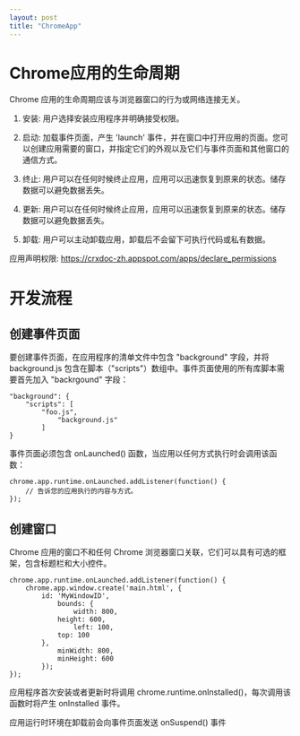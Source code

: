 ```yaml
---
layout: post
title: "ChromeApp"
---
```


# Chrome应用的生命周期 #
Chrome 应用的生命周期应该与浏览器窗口的行为或网络连接无关。

1. 安装: 用户选择安装应用程序并明确接受权限。

2. 启动: 加载事件页面，产生 'launch' 事件，并在窗口中打开应用的页面。您可以创建应用需要的窗口，并指定它们的外观以及它们与事件页面和其他窗口的通信方式。

3. 终止: 用户可以在任何时候终止应用，应用可以迅速恢复到原来的状态。储存数据可以避免数据丢失。

4. 更新: 用户可以在任何时候终止应用，应用可以迅速恢复到原来的状态。储存数据可以避免数据丢失。

5. 卸载: 用户可以主动卸载应用，卸载后不会留下可执行代码或私有数据。

应用声明权限: <https://crxdoc-zh.appspot.com/apps/declare_permissions>

# 开发流程 #

## 创建事件页面 ##

要创建事件页面，在应用程序的清单文件中包含 "background" 字段，并将 background.js 包含在脚本（"scripts"）数组中。事件页面使用的所有库脚本需要首先加入 "backrgound" 字段：

    "background": {
        "scripts": [
            "foo.js",
                "background.js"
            ]
    }

事件页面必须包含 onLaunched() 函数，当应用以任何方式执行时会调用该函数：

    chrome.app.runtime.onLaunched.addListener(function() {
        // 告诉您的应用执行的内容与方式。
    });

## 创建窗口 ##

Chrome 应用的窗口不和任何 Chrome 浏览器窗口关联，它们可以具有可选的框架，包含标题栏和大小控件。

    chrome.app.runtime.onLaunched.addListener(function() {
        chrome.app.window.create('main.html', {
            id: 'MyWindowID',
                bounds: {
                    width: 800,
                height: 600,
                    left: 100,
                top: 100
            },
                minWidth: 800,
                minHeight: 600
            });
    });

应用程序首次安装或者更新时将调用 chrome.runtime.onInstalled()，每次调用该函数时将产生 onInstalled 事件。

应用运行时环境在卸载前会向事件页面发送 onSuspend() 事件
